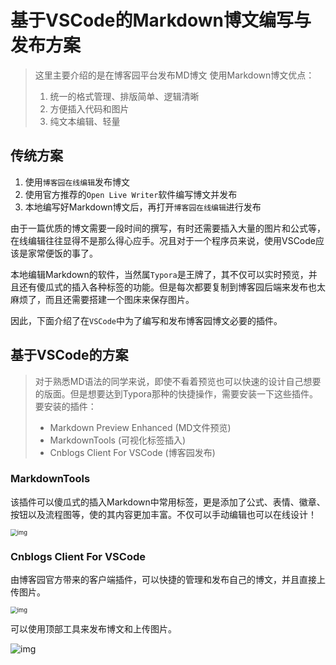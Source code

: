 # 基于VSCode的Markdown博文编写与发布方案

> 这里主要介绍的是在博客园平台发布MD博文
> 使用Markdown博文优点：
>
> 1. 统一的格式管理、排版简单、逻辑清晰
> 2. 方便插入代码和图片
> 3. 纯文本编辑、轻量

## 传统方案

1. 使用`博客园在线编辑`发布博文
2. 使用官方推荐的`Open Live Writer`软件编写博文并发布
3. 本地编写好Markdown博文后，再打开`博客园在线编辑`进行发布

由于一篇优质的博文需要一段时间的撰写，有时还需要插入大量的图片和公式等，在线编辑往往显得不是那么得心应手。况且对于一个程序员来说，使用VSCode应该是家常便饭的事了。

本地编辑Markdown的软件，当然属`Typora`是王牌了，其不仅可以实时预览，并且还有傻瓜式的插入各种标签的功能。但是每次都要复制到博客园后端来发布也太麻烦了，而且还需要搭建一个图床来保存图片。

因此，下面介绍了在`VSCode`中为了编写和发布博客园博文必要的插件。

## 基于VSCode的方案

> 对于熟悉MD语法的同学来说，即使不看着预览也可以快速的设计自己想要的版面。但是想要达到Typora那种的快捷操作，需要安装一下这些插件。
> 要安装的插件：
>
> - Markdown Preview Enhanced (MD文件预览)
> - MarkdownTools (可视化标签插入)
> - Cnblogs Client For VSCode (博客园发布)

### MarkdownTools

该插件可以傻瓜式的插入Markdown中常用标签，更是添加了公式、表情、徽章、按钮以及流程图等，使的其内容更加丰富。不仅可以手动编辑也可以在线设计！

<img src="https://img2022.cnblogs.com/blog/1434130/202202/1434130-20220211175316797-912331612.png" alt="img" style="zoom: 67%;" />

### Cnblogs Client For VSCode

由博客园官方带来的客户端插件，可以快捷的管理和发布自己的博文，并且直接上传图片。

<img src="https://img2022.cnblogs.com/blog/1434130/202202/1434130-20220211175510208-538261340.png" alt="img" style="zoom: 67%;" />

可以使用顶部工具来发布博文和上传图片。

![img](https://img2022.cnblogs.com/blog/1434130/202202/1434130-20220211175745973-1738396626.png)
